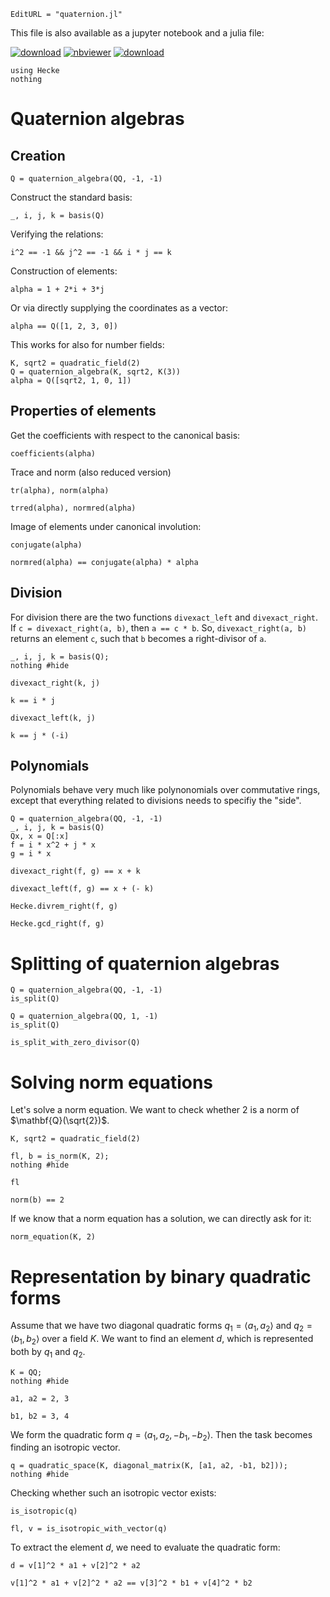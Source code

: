 ```@meta
EditURL = "quaternion.jl"
```

This file is also available as a jupyter notebook and a julia file:

[![download](https://img.shields.io/badge/download-notebook-blue)](https://docs.hecke.thofma.com/dev/tutorials/build/quaternion.ipynb)
[![nbviewer](https://raw.githubusercontent.com/jupyter/design/master/logos/Badges/nbviewer_badge.svg)](https://nbviewer.jupyter.org/url/docs.hecke.thofma.com/dev/tutorials/build/quaternion.ipynb)
[![download](https://img.shields.io/badge/download-script-blue)](https://docs.hecke.thofma.com/dev/tutorials/build/quaternion.jl)

````@setup bla
using Hecke
nothing
````

# Quaternion algebras

## Creation

````@repl bla
Q = quaternion_algebra(QQ, -1, -1)
````

Construct the standard basis:

````@repl bla
_, i, j, k = basis(Q)
````

Verifying the relations:

````@repl bla
i^2 == -1 && j^2 == -1 && i * j == k
````

Construction of elements:

````@repl bla
alpha = 1 + 2*i + 3*j
````

Or via directly supplying the coordinates as a vector:

````@repl bla
alpha == Q([1, 2, 3, 0])
````

This works for also for number fields:

````@repl bla
K, sqrt2 = quadratic_field(2)
Q = quaternion_algebra(K, sqrt2, K(3))
alpha = Q([sqrt2, 1, 0, 1])
````

## Properties of elements

Get the coefficients with respect to the canonical basis:

````@repl bla
coefficients(alpha)
````

Trace and norm (also reduced version)

````@repl bla
tr(alpha), norm(alpha)
````

````@repl bla
trred(alpha), normred(alpha)
````

Image of elements under canonical involution:

````@repl bla
conjugate(alpha)
````

````@repl bla
normred(alpha) == conjugate(alpha) * alpha
````

## Division

For division there are the two functions `divexact_left` and `divexact_right`. If `c = divexact_right(a, b)`, then `a == c * b`. So, `divexact_right(a, b)` returns an element `c`, such that `b` becomes a right-divisor of `a`.

````@repl bla
_, i, j, k = basis(Q);
nothing #hide
````

````@repl bla
divexact_right(k, j)
````

````@repl bla
k == i * j
````

````@repl bla
divexact_left(k, j)
````

````@repl bla
k == j * (-i)
````

## Polynomials

Polynomials behave very much like polynonomials over commutative rings, except that everything related to divisions needs to specifiy the "side".

````@repl bla
Q = quaternion_algebra(QQ, -1, -1)
_, i, j, k = basis(Q)
Qx, x = Q[:x]
f = i * x^2 + j * x
g = i * x
````

````@repl bla
divexact_right(f, g) == x + k
````

````@repl bla
divexact_left(f, g) == x + (- k)
````

````@repl bla
Hecke.divrem_right(f, g)
````

````@repl bla
Hecke.gcd_right(f, g)
````

# Splitting of quaternion algebras

````@repl bla
Q = quaternion_algebra(QQ, -1, -1)
is_split(Q)
````

````@repl bla
Q = quaternion_algebra(QQ, 1, -1)
is_split(Q)
````

````@repl bla
is_split_with_zero_divisor(Q)
````

# Solving norm equations

Let's solve a norm equation. We want to check whether $2$ is a norm of $\mathbf{Q}(\sqrt{2})$.

````@repl bla
K, sqrt2 = quadratic_field(2)
````

````@repl bla
fl, b = is_norm(K, 2);
nothing #hide
````

````@repl bla
fl
````

````@repl bla
norm(b) == 2
````

If we know that a norm equation has a solution, we can directly ask for it:

````@repl bla
norm_equation(K, 2)
````

# Representation by binary quadratic forms

Assume that we have two diagonal quadratic forms $q_1 = \langle a_1, a_2 \rangle$ and $q_2 = \langle b_1, b_2 \rangle$ over a field $K$.
We want to find an element $d$, which is represented both by $q_1$ and $q_2$.

````@repl bla
K = QQ;
nothing #hide
````

````@repl bla
a1, a2 = 2, 3
````

````@repl bla
b1, b2 = 3, 4
````

We form the quadratic form $q = \langle a_1, a_2, -b_1, -b_2\rangle$. Then the task becomes finding an isotropic vector.

````@repl bla
q = quadratic_space(K, diagonal_matrix(K, [a1, a2, -b1, b2]));
nothing #hide
````

Checking whether such an isotropic vector exists:

````@repl bla
is_isotropic(q)
````

````@repl bla
fl, v = is_isotropic_with_vector(q)
````

To extract the element $d$, we need to evaluate the quadratic form:

````@repl bla
d = v[1]^2 * a1 + v[2]^2 * a2
````

````@repl bla
v[1]^2 * a1 + v[2]^2 * a2 == v[3]^2 * b1 + v[4]^2 * b2
````

